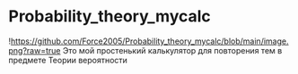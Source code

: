 # Probability_theory_mycalc
!https://github.com/Force2005/Probability_theory_mycalc/blob/main/image.png?raw=true
Это мой простенький калькулятор для повторения тем в предмете Теории вероятности
